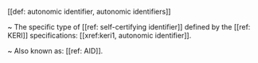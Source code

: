 [[def: autonomic identifier, autonomic identifiers]]

~ The specific type of [[ref: self-certifying identifier]] defined by the [[ref: KERI]] specifications: [[xref:keri1, autonomic identifier]].

~ Also known as: [[ref: AID]].
